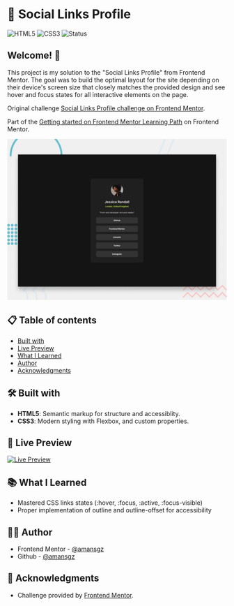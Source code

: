 # 🚀 Social Links Profile

![HTML5](https://img.shields.io/badge/HTML5-E34F26?style=for-the-badge&logo=html5&logoColor=white) ![CSS3](https://img.shields.io/badge/CSS3-1572B6?style=for-the-badge&logoColor=white)
![Status](https://img.shields.io/badge/Status-Completed-success?style=for-the-badge)

## Welcome! 👋

This project is my solution to the "Social Links Profile" from Frontend Mentor. The goal was to build the optimal layout for the site depending on their device's screen size that closely matches the provided design and see hover and focus states for all interactive elements on the page.

Original challenge [Social Links Profile challenge on Frontend Mentor](https://www.frontendmentor.io/challenges/social-links-profile-UG32l9m6dQ).

Part of the [Getting started on Frontend Mentor Learning Path](https://www.frontendmentor.io/learning-paths) on Frontend Mentor.

![Design preview for the Social Links Profile challenge](./design/preview.jpg)

## 📋 Table of contents

- [Built with](#-built-with)
- [Live Preview](#-live-preview)
- [What I Learned](#-what-i-learned)
- [Author](#-author)
- [Acknowledgments](#-acknowledgments)

## 🛠 Built with

- **HTML5**: Semantic markup for structure and accessiblity.
- **CSS3**: Modern styling with Flexbox, and custom properties.

## 🔗 Live Preview

[![Live Preview](https://img.shields.io/badge/Demo-Live-00BCD4?style=for-the-badge)](https://amansgz.github.io/social-links-profile)

## 📚 What I Learned

- Mastered CSS links states (:hover, :focus, :active, :focus-visible)
- Proper implementation of outline and outline-offset for accessibility

## 👩‍💻 Author

- Frontend Mentor - [@amansgz](https://www.frontendmentor.io/profile/amansgz)
- Github - [@amansgz](https://www.github.com/amansgz)

## 🙌 Acknowledgments

- Challenge provided by [Frontend Mentor](https://www.frontendmentor.io).
